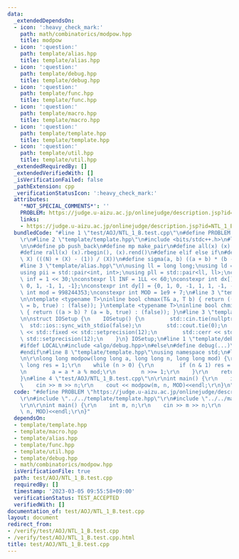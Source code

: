 ```yaml
---
data:
  _extendedDependsOn:
  - icon: ':heavy_check_mark:'
    path: math/combinatorics/modpow.hpp
    title: modpow
  - icon: ':question:'
    path: template/alias.hpp
    title: template/alias.hpp
  - icon: ':question:'
    path: template/debug.hpp
    title: template/debug.hpp
  - icon: ':question:'
    path: template/func.hpp
    title: template/func.hpp
  - icon: ':question:'
    path: template/macro.hpp
    title: template/macro.hpp
  - icon: ':question:'
    path: template/template.hpp
    title: template/template.hpp
  - icon: ':question:'
    path: template/util.hpp
    title: template/util.hpp
  _extendedRequiredBy: []
  _extendedVerifiedWith: []
  _isVerificationFailed: false
  _pathExtension: cpp
  _verificationStatusIcon: ':heavy_check_mark:'
  attributes:
    '*NOT_SPECIAL_COMMENTS*': ''
    PROBLEM: https://judge.u-aizu.ac.jp/onlinejudge/description.jsp?id=NTL_1_B
    links:
    - https://judge.u-aizu.ac.jp/onlinejudge/description.jsp?id=NTL_1_B
  bundledCode: "#line 1 \"test/AOJ/NTL_1_B.test.cpp\"\n#define PROBLEM \"https://judge.u-aizu.ac.jp/onlinejudge/description.jsp?id=NTL_1_B\"\
    \r\n#line 2 \"template/template.hpp\"\n#include <bits/stdc++.h>\n#line 3 \"template/macro.hpp\"\
    \n\n#define pb push_back\n#define mp make_pair\n#define all(x) (x).begin(), (x).end()\n\
    #define rall(x) (x).rbegin(), (x).rend()\n#define elif else if\n#define updiv(N,\
    \ X) (((N) + (X) - (1)) / (X))\n#define sigma(a, b) ((a + b) * (b - a + 1) / 2)\n\
    #line 3 \"template/alias.hpp\"\n\nusing ll = long long;\nusing ld = long double;\n\
    using pii = std::pair<int, int>;\nusing pll = std::pair<ll, ll>;\nconstexpr int\
    \ inf = 1 << 30;\nconstexpr ll INF = 1LL << 60;\nconstexpr int dx[] = {1, 0, -1,\
    \ 0, 1, -1, 1, -1};\nconstexpr int dy[] = {0, 1, 0, -1, 1, 1, -1, -1};\nconstexpr\
    \ int mod = 998244353;\nconstexpr int MOD = 1e9 + 7;\n#line 3 \"template/func.hpp\"\
    \n\ntemplate <typename T>\ninline bool chmax(T& a, T b) { return ((a < b) ? (a\
    \ = b, true) : (false)); }\ntemplate <typename T>\ninline bool chmin(T& a, T b)\
    \ { return ((a > b) ? (a = b, true) : (false)); }\n#line 3 \"template/util.hpp\"\
    \n\nstruct IOSetup {\n    IOSetup() {\n        std::cin.tie(nullptr);\n      \
    \  std::ios::sync_with_stdio(false);\n        std::cout.tie(0);\n        std::cout\
    \ << std::fixed << std::setprecision(12);\n        std::cerr << std::fixed <<\
    \ std::setprecision(12);\n    }\n} IOSetup;\n#line 1 \"template/debug.hpp\"\n\
    #ifdef LOCAL\n#include <algo/debug.hpp>\n#else\n#define debug(...)\n#define line\n\
    #endif\n#line 8 \"template/template.hpp\"\nusing namespace std;\n#line 3 \"math/combinatorics/modpow.hpp\"\
    \n\r\nlong long modpow(long long a, long long n, long long mod) {\r\n    long\
    \ long res = 1;\r\n    while (n > 0) {\r\n        if (n & 1) res = res * a % mod;\r\
    \n        a = a * a % mod;\r\n        n >>= 1;\r\n    }\r\n    return res;\r\n\
    }\n#line 4 \"test/AOJ/NTL_1_B.test.cpp\"\n\r\nint main() {\r\n    int m, n;\r\n\
    \    cin >> m >> n;\r\n    cout << modpow(m, n, MOD)<<endl;\r\n}\n"
  code: "#define PROBLEM \"https://judge.u-aizu.ac.jp/onlinejudge/description.jsp?id=NTL_1_B\"\
    \r\n#include \"../../template/template.hpp\"\r\n#include \"../../math/combinatorics/modpow.hpp\"\
    \r\n\r\nint main() {\r\n    int m, n;\r\n    cin >> m >> n;\r\n    cout << modpow(m,\
    \ n, MOD)<<endl;\r\n}"
  dependsOn:
  - template/template.hpp
  - template/macro.hpp
  - template/alias.hpp
  - template/func.hpp
  - template/util.hpp
  - template/debug.hpp
  - math/combinatorics/modpow.hpp
  isVerificationFile: true
  path: test/AOJ/NTL_1_B.test.cpp
  requiredBy: []
  timestamp: '2023-03-05 09:55:58+09:00'
  verificationStatus: TEST_ACCEPTED
  verifiedWith: []
documentation_of: test/AOJ/NTL_1_B.test.cpp
layout: document
redirect_from:
- /verify/test/AOJ/NTL_1_B.test.cpp
- /verify/test/AOJ/NTL_1_B.test.cpp.html
title: test/AOJ/NTL_1_B.test.cpp
---
```

